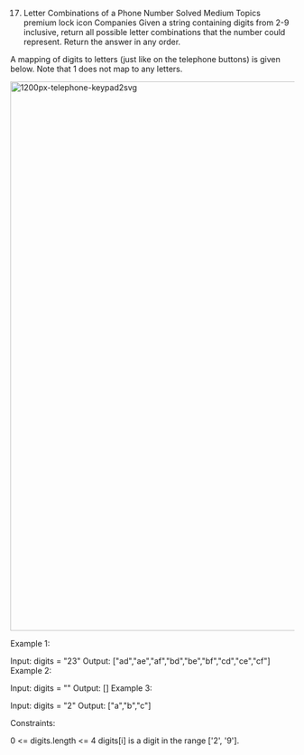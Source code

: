 17. Letter Combinations of a Phone Number
Solved
Medium
Topics
premium lock icon
Companies
Given a string containing digits from 2-9 inclusive, return all possible letter combinations that the number could represent. Return the answer in any order.

A mapping of digits to letters (just like on the telephone buttons) is given below. Note that 1 does not map to any letters.

<img width="1200" height="973" alt="1200px-telephone-keypad2svg" src="https://github.com/user-attachments/assets/08bd49df-7d50-4604-aa5e-cc504bfb8c1f" />

 

Example 1:

Input: digits = "23"
Output: ["ad","ae","af","bd","be","bf","cd","ce","cf"]
Example 2:

Input: digits = ""
Output: []
Example 3:

Input: digits = "2"
Output: ["a","b","c"]
 

Constraints:

0 <= digits.length <= 4
digits[i] is a digit in the range ['2', '9'].
